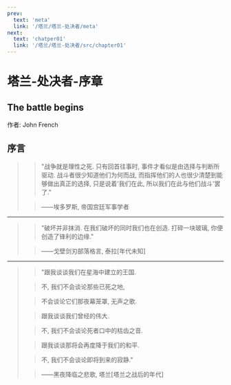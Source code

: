 ```yaml
---
prev:
  text: 'meta'
  link: '/塔兰/塔兰-处决者/meta'
next:
  text: 'chatper01'
  link: '/塔兰/塔兰-处决者/src/chapter01'
---
```


# 塔兰-处决者-序章

## The battle begins

作者: John French

## 序言

> > "战争就是理性之死. 只有回首往事时, 事件才看似是由选择与判断所驱动. 战斗者很少知道他们为何而战, 而指挥他们的人也很少清楚到能够做出真正的选择, 只是说着'我们在此, 所以我们在此与他们战斗'罢了."
>
> > ——埃多罗斯, 帝国宫廷军事学者

--------

> > "破坏并非抹消. 在我们破坏的同时我们也在创造. 打碎一块玻璃, 你便创造了锋利的边缘."
>
> > ——戈壁剑刃部落格言, 泰拉[年代未知]

--------

> > "跟我谈谈我们在星海中建立的王国.
>
> > 不, 我们不会谈论那些已死之地,
>
> > 不会谈论它们那夜幕笼罩, 无声之歌.
>
> > 跟我谈谈我们曾经的伟大.
>
> > 不, 我们不会谈论死者口中的枯齿之音.
>
> > 跟我谈谈那将会再度降于我们的和平.
>
> > 不, 我们不会谈论即将到来的寂静."
>
> > ——黑夜降临之悲歌, 塔兰[塔兰之战后的年代]
